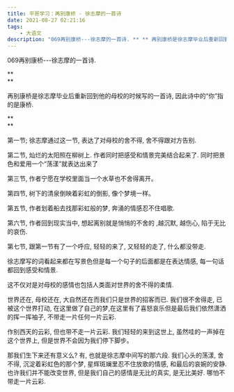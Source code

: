 ```yaml
---
title: 平哥学习：再别康桥 - 徐志摩的一首诗
date: 2021-08-27 02:21:16
tags:
    - 大语文
description: "069再别康桥---徐志摩的一首诗. ** ** 再别康桥是徐志摩毕业后重新回到他的母校的时候写的一首诗, 因此诗中的“你”指的是康桥. ** ** 第一节; 徐志摩通过这一节, 表达了对母校的舍不得..."
---
```


069再别康桥---徐志摩的一首诗.

**  
**

再别康桥是徐志摩毕业后重新回到他的母校的时候写的一首诗, 因此诗中的“你”指的是康桥.

**  
**

第一节; 徐志摩通过这一节, 表达了对母校的舍不得, 舍不得跟对方告别.

第二节, 灿烂的太阳照在柳树上. 作者同时把感受和情景完美结合起来了. 同时把景色和爱用一个“荡漾”就表达出来了

第三节, 作者宁愿在学校里面当一个水草也不舍得离开。

第四节, 树下的清泉倒映着彩虹的倒影, 像个梦境一样。

第五节, 作者划着船去找那彩虹般的梦, 奔涌的情感忍不住唱歌.

第六节, 作者回到现实当中, 想起离别就是悄悄的不舍的 ,越沉默, 越伤心, 陷于无比的哀伤.

第七节, 跟第一节有了一个呼应, 轻轻的来了, 又轻轻的走了, 什么都没带走. 

徐志摩写的词看起来都在写景色但是每一个句子的后面都是在表达情感, 每一句话都回到感受和情景.

这不仅对是对母校的感情也包括人类面对世界的舍不得的柔情. 

世界还在, 母校还在, 大自然还在而我们只是世界的招客而已. 我们很不舍得走, 已被这个世界打动, 在这里做了自己的梦,在这里有了喜怒哀乐但是最后我们依然潇洒的挥一挥袖子, 不带走一片任何一片云彩. 

作别西天的云彩, 但也带不走一片云彩. 我们轻轻的来到这世上, 虽然哇的一声掉在这个世界上, 但是世界不会因为我们停下脚步。

那我们生下来还有意义么? 有, 也就是徐志摩中间写的那六段. 我们心头的荡漾, 舍不得, 沉淀着彩虹色的那个梦, 星辉斑斓里忍不住放歌的情感, 和最后的哀婉的安静. 也许我们并不能改变世界, 但是我们自己的感情是无比的真实, 是无比美好. 哪怕不带走一片云彩.